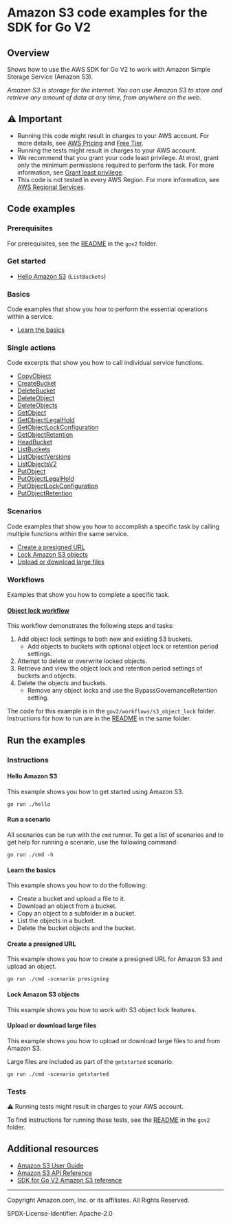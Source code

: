 # Amazon S3 code examples for the SDK for Go V2

## Overview

Shows how to use the AWS SDK for Go V2 to work with Amazon Simple Storage Service (Amazon S3).

<!--custom.overview.start-->
<!--custom.overview.end-->

_Amazon S3 is storage for the internet. You can use Amazon S3 to store and retrieve any amount of data at any time, from anywhere on the web._

## ⚠ Important

* Running this code might result in charges to your AWS account. For more details, see [AWS Pricing](https://aws.amazon.com/pricing/) and [Free Tier](https://aws.amazon.com/free/).
* Running the tests might result in charges to your AWS account.
* We recommend that you grant your code least privilege. At most, grant only the minimum permissions required to perform the task. For more information, see [Grant least privilege](https://docs.aws.amazon.com/IAM/latest/UserGuide/best-practices.html#grant-least-privilege).
* This code is not tested in every AWS Region. For more information, see [AWS Regional Services](https://aws.amazon.com/about-aws/global-infrastructure/regional-product-services).

<!--custom.important.start-->
<!--custom.important.end-->

## Code examples

### Prerequisites

For prerequisites, see the [README](../README.md#Prerequisites) in the `gov2` folder.


<!--custom.prerequisites.start-->
<!--custom.prerequisites.end-->

### Get started

- [Hello Amazon S3](hello/hello.go#L4) (`ListBuckets`)


### Basics

Code examples that show you how to perform the essential operations within a service.

- [Learn the basics](actions/bucket_basics.go)


### Single actions

Code excerpts that show you how to call individual service functions.

- [CopyObject](actions/bucket_basics.go#L220)
- [CreateBucket](actions/bucket_basics.go#L81)
- [DeleteBucket](actions/bucket_basics.go#L278)
- [DeleteObject](../workflows/s3_object_lock/actions/s3_actions.go#L365)
- [DeleteObjects](../workflows/s3_object_lock/actions/s3_actions.go#L407)
- [GetObject](actions/bucket_basics.go#L149)
- [GetObjectLegalHold](../workflows/s3_object_lock/actions/s3_actions.go#L72)
- [GetObjectLockConfiguration](../workflows/s3_object_lock/actions/s3_actions.go#L109)
- [GetObjectRetention](../workflows/s3_object_lock/actions/s3_actions.go#L138)
- [HeadBucket](actions/bucket_basics.go#L51)
- [ListBuckets](actions/bucket_basics.go#L35)
- [ListObjectVersions](../workflows/s3_object_lock/actions/s3_actions.go#L338)
- [ListObjectsV2](actions/bucket_basics.go#L238)
- [PutObject](actions/bucket_basics.go#L100)
- [PutObjectLegalHold](../workflows/s3_object_lock/actions/s3_actions.go#L173)
- [PutObjectLockConfiguration](../workflows/s3_object_lock/actions/s3_actions.go#L234)
- [PutObjectRetention](../workflows/s3_object_lock/actions/s3_actions.go#L276)

### Scenarios

Code examples that show you how to accomplish a specific task by calling multiple
functions within the same service.

- [Create a presigned URL](actions/presigner.go)
- [Lock Amazon S3 objects](../workflows/s3_object_lock/workflows/s3_object_lock.go)
- [Upload or download large files](actions/bucket_basics.go)


<!--custom.examples.start-->
### Workflows

Examples that show you how to complete a specific task.

#### [Object lock workflow](../workflows/s3_object_lock/README.md)

This workflow demonstrates the following steps and tasks:

1. Add object lock settings to both new and existing S3 buckets.
    * Add objects to buckets with optional object lock or retention period settings.
2. Attempt to delete or overwrite locked objects.
3. Retrieve and view the object lock and retention period settings of buckets and objects.
4. Delete the objects and buckets.
    * Remove any object locks and use the BypassGovernanceRetention setting.

The code for this example is in the `gov2/workflows/s3_object_lock` folder.
Instructions for how to run are in the [README](../workflows/s3_object_lock/README.md) in the same folder.
<!--custom.examples.end-->

## Run the examples

### Instructions


<!--custom.instructions.start-->
<!--custom.instructions.end-->

#### Hello Amazon S3

This example shows you how to get started using Amazon S3.

```
go run ./hello
```

#### Run a scenario

All scenarios can be run with the `cmd` runner. To get a list of scenarios
and to get help for running a scenario, use the following command:

```
go run ./cmd -h
```
#### Learn the basics

This example shows you how to do the following:

- Create a bucket and upload a file to it.
- Download an object from a bucket.
- Copy an object to a subfolder in a bucket.
- List the objects in a bucket.
- Delete the bucket objects and the bucket.

<!--custom.basic_prereqs.s3_Scenario_GettingStarted.start-->
<!--custom.basic_prereqs.s3_Scenario_GettingStarted.end-->


<!--custom.basics.s3_Scenario_GettingStarted.start-->
<!--custom.basics.s3_Scenario_GettingStarted.end-->


#### Create a presigned URL

This example shows you how to create a presigned URL for Amazon S3 and upload an object.


<!--custom.scenario_prereqs.s3_Scenario_PresignedUrl.start-->
<!--custom.scenario_prereqs.s3_Scenario_PresignedUrl.end-->


<!--custom.scenarios.s3_Scenario_PresignedUrl.start-->
```
go run ./cmd -scenario presigning
```
<!--custom.scenarios.s3_Scenario_PresignedUrl.end-->

#### Lock Amazon S3 objects

This example shows you how to work with S3 object lock features.


<!--custom.scenario_prereqs.s3_Scenario_ObjectLock.start-->
<!--custom.scenario_prereqs.s3_Scenario_ObjectLock.end-->


<!--custom.scenarios.s3_Scenario_ObjectLock.start-->
<!--custom.scenarios.s3_Scenario_ObjectLock.end-->

#### Upload or download large files

This example shows you how to upload or download large files to and from Amazon S3.


<!--custom.scenario_prereqs.s3_Scenario_UsingLargeFiles.start-->
<!--custom.scenario_prereqs.s3_Scenario_UsingLargeFiles.end-->


<!--custom.scenarios.s3_Scenario_UsingLargeFiles.start-->
Large files are included as part of the `getstarted` scenario.

```
go run ./cmd -scenario getstarted
```
<!--custom.scenarios.s3_Scenario_UsingLargeFiles.end-->

### Tests

⚠ Running tests might result in charges to your AWS account.


To find instructions for running these tests, see the [README](../README.md#Tests)
in the `gov2` folder.



<!--custom.tests.start-->
<!--custom.tests.end-->

## Additional resources

- [Amazon S3 User Guide](https://docs.aws.amazon.com/AmazonS3/latest/userguide/Welcome.html)
- [Amazon S3 API Reference](https://docs.aws.amazon.com/AmazonS3/latest/API/Welcome.html)
- [SDK for Go V2 Amazon S3 reference](https://pkg.go.dev/github.com/aws/aws-sdk-go-v2/service/s3)

<!--custom.resources.start-->
<!--custom.resources.end-->

---

Copyright Amazon.com, Inc. or its affiliates. All Rights Reserved.

SPDX-License-Identifier: Apache-2.0